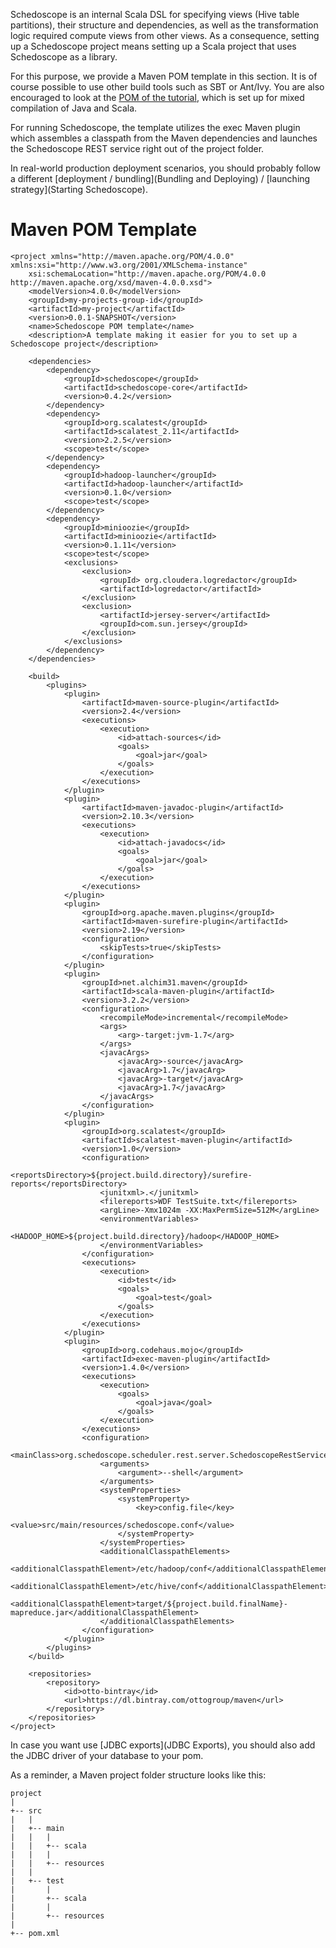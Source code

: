 Schedoscope is an internal Scala DSL for specifying views (Hive table partitions), their structure and dependencies, as well as the transformation logic required compute views from other views. As a consequence, setting up a Schedoscope project means setting up a Scala project that uses Schedoscope as a library. 

For this purpose, we provide a Maven POM template in this section. It is of course possible to use other build tools such as SBT or Ant/Ivy. You are also encouraged to look at the [POM of the tutorial](https://github.com/ottogroup/schedoscope/blob/master/schedoscope-tutorial/pom.xml), which is set up for mixed compilation of Java and Scala. 

For running Schedoscope, the template utilizes the exec Maven plugin which assembles a classpath from the Maven dependencies and launches the Schedoscope REST service right out of the project folder.

In real-world production deployment scenarios, you should probably follow a different [deployment / bundling](Bundling and Deploying) / [launching strategy](Starting Schedoscope). 

# Maven POM Template

    <project xmlns="http://maven.apache.org/POM/4.0.0" xmlns:xsi="http://www.w3.org/2001/XMLSchema-instance"
        xsi:schemaLocation="http://maven.apache.org/POM/4.0.0 http://maven.apache.org/xsd/maven-4.0.0.xsd">
        <modelVersion>4.0.0</modelVersion>
        <groupId>my-projects-group-id</groupId>
        <artifactId>my-project</artifactId>
        <version>0.0.1-SNAPSHOT</version>
        <name>Schedoscope POM template</name>
        <description>A template making it easier for you to set up a Schedoscope project</description>

		<dependencies>
			<dependency>
				<groupId>schedoscope</groupId>
				<artifactId>schedoscope-core</artifactId>
				<version>0.4.2</version>
			</dependency>
			<dependency>
				<groupId>org.scalatest</groupId>
				<artifactId>scalatest_2.11</artifactId>
				<version>2.2.5</version>
				<scope>test</scope>
			</dependency>
			<dependency>
				<groupId>hadoop-launcher</groupId>
				<artifactId>hadoop-launcher</artifactId>
				<version>0.1.0</version>
				<scope>test</scope>
			</dependency>
			<dependency>
				<groupId>minioozie</groupId>
				<artifactId>minioozie</artifactId>
				<version>0.1.11</version>
				<scope>test</scope>
				<exclusions>
					<exclusion>
						<groupId> org.cloudera.logredactor</groupId>
						<artifactId>logredactor</artifactId>
					</exclusion>
					<exclusion>
						<artifactId>jersey-server</artifactId>
						<groupId>com.sun.jersey</groupId>
					</exclusion>
				</exclusions>
			</dependency>
		</dependencies>

		<build>
			<plugins>
				<plugin>
					<artifactId>maven-source-plugin</artifactId>
					<version>2.4</version>
					<executions>
						<execution>
							<id>attach-sources</id>
							<goals>
								<goal>jar</goal>
							</goals>
						</execution>
					</executions>
				</plugin>
				<plugin>
					<artifactId>maven-javadoc-plugin</artifactId>
					<version>2.10.3</version>
					<executions>
						<execution>
							<id>attach-javadocs</id>
							<goals>
								<goal>jar</goal>
							</goals>
						</execution>
					</executions>
				</plugin>
				<plugin>
					<groupId>org.apache.maven.plugins</groupId>
					<artifactId>maven-surefire-plugin</artifactId>
					<version>2.19</version>
					<configuration>
						<skipTests>true</skipTests>
					</configuration>
				</plugin>
				<plugin>
					<groupId>net.alchim31.maven</groupId>
					<artifactId>scala-maven-plugin</artifactId>
					<version>3.2.2</version>
					<configuration>
						<recompileMode>incremental</recompileMode>
						<args>
							<arg>-target:jvm-1.7</arg>
						</args>
						<javacArgs>
							<javacArg>-source</javacArg>
							<javacArg>1.7</javacArg>
							<javacArg>-target</javacArg>
							<javacArg>1.7</javacArg>
						</javacArgs>
					</configuration>
				</plugin>
				<plugin>
					<groupId>org.scalatest</groupId>
					<artifactId>scalatest-maven-plugin</artifactId>
					<version>1.0</version>
					<configuration>
						<reportsDirectory>${project.build.directory}/surefire-reports</reportsDirectory>
						<junitxml>.</junitxml>
						<filereports>WDF TestSuite.txt</filereports>
						<argLine>-Xmx1024m -XX:MaxPermSize=512M</argLine>
						<environmentVariables>
							<HADOOP_HOME>${project.build.directory}/hadoop</HADOOP_HOME>
						</environmentVariables>
					</configuration>
					<executions>
						<execution>
							<id>test</id>
							<goals>
								<goal>test</goal>
							</goals>
						</execution>
					</executions>
				</plugin>
				<plugin>
					<groupId>org.codehaus.mojo</groupId>
					<artifactId>exec-maven-plugin</artifactId>
					<version>1.4.0</version>
					<executions>
						<execution>
							<goals>
								<goal>java</goal>
							</goals>
						</execution>
					</executions>
					<configuration>
						<mainClass>org.schedoscope.scheduler.rest.server.SchedoscopeRestService</mainClass>
						<arguments>
							<argument>--shell</argument>
						</arguments>
						<systemProperties>
							<systemProperty>
								<key>config.file</key>
								<value>src/main/resources/schedoscope.conf</value>
							</systemProperty>
						</systemProperties>
						<additionalClasspathElements>
							<additionalClasspathElement>/etc/hadoop/conf</additionalClasspathElement>
							<additionalClasspathElement>/etc/hive/conf</additionalClasspathElement>
							<additionalClasspathElement>target/${project.build.finalName}-mapreduce.jar</additionalClasspathElement>
						</additionalClasspathElements>
					</configuration>
				</plugin>
			</plugins>
		</build>

		<repositories>
			<repository>
				<id>otto-bintray</id>
				<url>https://dl.bintray.com/ottogroup/maven</url>
			</repository>
		</repositories>
	</project> 

In case you want use [JDBC exports](JDBC Exports), you should also add the JDBC driver of your database to your pom.

As a reminder, a Maven project folder structure looks like this:

    project
    |
    +-- src
    |   |
    |   +-- main
    |   |   |
    |   |   +-- scala
    |   |   |
    |   |   +-- resources
    |   |
    |   +-- test
    |       |
    |       +-- scala
    |       |
    |       +-- resources
    |   
    +-- pom.xml